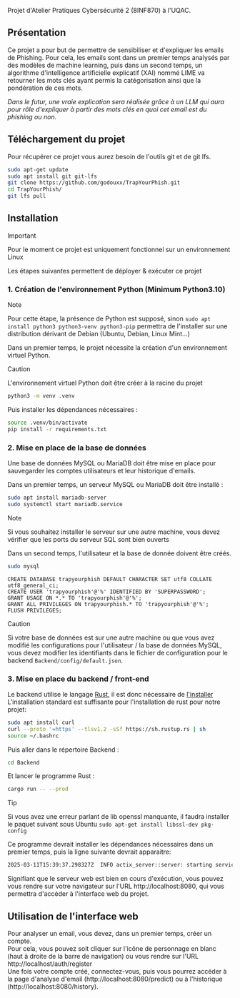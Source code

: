 Projet d'Atelier Pratiques Cybersécurité 2 (8INF870) à l'UQAC.

## Présentation

Ce projet a pour but de permettre de sensibiliser et d'expliquer les emails de Phishing. Pour cela, les emails sont dans un premier temps analysés par des modèles de machine learning, puis dans un second temps, un algorithme d'intelligence artificielle explicatif (XAI) nommé LIME va retourner les mots clés ayant permis la catégorisation ainsi que la pondération de ces mots.

*Dans le futur, une vraie explication sera réalisée grâce à un LLM qui aura pour rôle d'expliquer à partir des mots clés en quoi cet email est du phishing ou non.*

## Téléchargement du projet

Pour récupérer ce projet vous aurez besoin de l'outils git et de git lfs.

```bash
sudo apt-get update
sudo apt install git git-lfs
git clone https://github.com/godouxx/TrapYourPhish.git
cd TrapYourPhish/
git lfs pull
```

## Installation

> [!IMPORTANT]
> Pour le moment ce projet est uniquement fonctionnel sur un environnement Linux

Les étapes suivantes permettent de déployer & exécuter ce projet

### 1. Création de l'environnement Python **(Minimum Python3.10)**

> [!NOTE]
> Pour cette étape, la présence de Python est supposé, sinon `sudo apt install python3 python3-venv python3-pip` permettra de l'installer sur une distribution dérivant de Debian (Ubuntu, Debian, Linux Mint...)

Dans un premier temps, le projet nécessite la création d'un environnement virtuel Python.

> [!CAUTION]
> L'environnement virtuel Python doit être créer à la racine du projet

```bash
python3 -m venv .venv
```

Puis installer les dépendances nécessaires :
```bash
source .venv/bin/activate
pip install -r requirements.txt
```

### 2. Mise en place de la base de données

Une base de données MySQL ou MariaDB doit être mise en place pour sauvegarder les comptes utilisateurs et leur historique d'emails.

Dans un premier temps, un serveur MySQL ou MariaDB doit être installé :
```bash
sudo apt install mariadb-server
sudo systemctl start mariadb.service
```

> [!NOTE]
> Si vous souhaitez installer le serveur sur une autre machine, vous devez vérifier que les ports du serveur SQL sont bien ouverts

Dans un second temps, l'utilisateur et la base de donnée doivent être créés.
```bash
sudo mysql
```

```mysql
CREATE DATABASE trapyourphish DEFAULT CHARACTER SET utf8 COLLATE utf8_general_ci;
CREATE USER 'trapyourphish'@'%' IDENTIFIED BY 'SUPERPASSWORD';
GRANT USAGE ON *.* TO 'trapyourphish'@'%';
GRANT ALL PRIVILEGES ON trapyourphish.* TO 'trapyourphish'@'%';
FLUSH PRIVILEGES;
```

> [!CAUTION]
> Si votre base de données est sur une autre machine ou que vous avez modifié les configurations pour l'utilisateur / la base de données MySQL, vous devez modifier les identifiants dans le fichier de configuration pour le backend `Backend/config/default.json`.

### 3. Mise en place du backend / front-end

Le backend utilise le langage [Rust](https://www.rust-lang.org/), il est donc nécessaire de [l'installer](https://www.rust-lang.org/tools/install) 
L'installation standard est suffisante pour l'installation de rust pour notre projet:

```bash
sudo apt install curl
curl --proto '=https' --tlsv1.2 -sSf https://sh.rustup.rs | sh
source ~/.bashrc
```
Puis aller dans le répertoire Backend :
```bash
cd Backend
```

Et lancer le programme Rust :
```bash
cargo run -- --prod
```

> [!TIP]
> Si vous avez une erreur parlant de lib openssl manquante, il faudra installer le paquet suivant sous Ubuntu `sudo apt-get install libssl-dev pkg-config`

Ce programme devrait installer les dépendances nécessaires dans un premier temps, puis la ligne suivante devrait apparaitre:
```bash
2025-03-11T15:39:37.298327Z  INFO actix_server::server: starting service: "actix-web-service-0.0.0.0:8080", workers: 12, listening on: 0.0.0.0:8080
```

Signifiant que le serveur web est bien en cours d'exécution, vous pouvez vous rendre sur votre navigateur sur l'URL http://localhost:8080, qui vous permettra d'accéder à l'interface web du projet.

## Utilisation de l'interface web

Pour analyser un email, vous devez, dans un premier temps, créer un compte.  
Pour cela, vous pouvez soit cliquer sur l'icône de personnage en blanc (haut à droite de la barre de navigation) ou vous rendre sur l'URL http://localhost/auth/register  
Une fois votre compte créé, connectez-vous, puis vous pourrez accéder à la page d'analyse d'email (http://localhost:8080/predict) ou à l'historique (http://localhost:8080/history).
